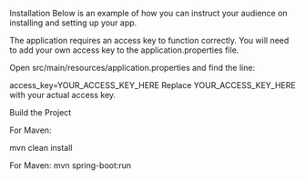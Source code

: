 Installation
Below is an example of how you can instruct your audience on installing and setting up your app.

The application requires an access key to function correctly. You will need to add your own access key to the application.properties file.

Open src/main/resources/application.properties and find the line:

access_key=YOUR_ACCESS_KEY_HERE Replace YOUR_ACCESS_KEY_HERE with your actual access key.

Build the Project

For Maven:

mvn clean install

For Maven:
mvn spring-boot:run

